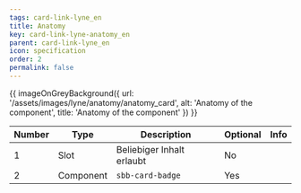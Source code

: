 ```yaml
---
tags: card-link-lyne_en
title: Anatomy
key: card-link-lyne-anatomy_en
parent: card-link-lyne_en
icon: specification
order: 2
permalink: false
---
```


{{ imageOnGreyBackground({
  url: '/assets/images/lyne/anatomy/anatomy_card',
  alt: 'Anatomy of the component',
  title: 'Anatomy of the component'
}) }}

|Number|Type|Description|Optional|Info|
|------|---|------------|--------|-------|
|1|Slot|Beliebiger Inhalt erlaubt|No||
|2|Component|`sbb-card-badge`|Yes||